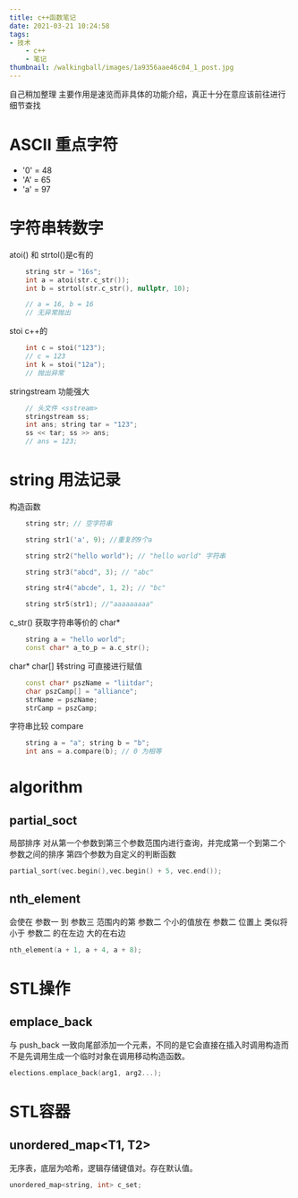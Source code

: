 ```yaml
---
title: c++函数笔记
date: 2021-03-21 10:24:58
tags:
- 技术
    - c++
    - 笔记
thumbnail: /walkingball/images/1a9356aae46c04_1_post.jpg
---
```

自己稍加整理
主要作用是速览而非具体的功能介绍，真正十分在意应该前往进行细节查找

# ASCII 重点字符
- '0' = 48
- 'A' = 65
- 'a' = 97

# 字符串转数字
atoi() 和 strtol()是c有的

```c++
    string str = "16s";
    int a = atoi(str.c_str());
    int b = strtol(str.c_str(), nullptr, 10);

    // a = 16, b = 16
    // 无异常抛出
```

stoi c++的

```c++
    int c = stoi("123");    
    // c = 123
    int k = stoi("12a");
    // 抛出异常
```

stringstream 功能强大

```c++
    // 头文件 <sstream>
    stringstream ss;
    int ans; string tar = "123";
    ss << tar; ss >> ans;
    // ans = 123;
```

# string 用法记录
构造函数
```c++
    string str; // 空字符串

    string str1('a', 9); //重复的9个a

    string str2("hello world"); // "hello world" 字符串

    string str3("abcd", 3); // "abc"

    string str4("abcde", 1, 2); // "bc"

    string str5(str1); //"aaaaaaaaa"
```

c_str() 获取字符串等价的 char*

```c++
    string a = "hello world";
    const char* a_to_p = a.c_str();
```

char* char[] 转string 可直接进行赋值
```c++
    const char* pszName = "liitdar";
    char pszCamp[] = "alliance";
    strName = pszName;
    strCamp = pszCamp;
```

字符串比较 compare
```c++
    string a = "a"; string b = "b";
    int ans = a.compare(b); // 0 为相等
```
# algorithm

## partial_soct
局部排序
对从第一个参数到第三个参数范围内进行查询，并完成第一个到第二个参数之间的排序
第四个参数为自定义的判断函数

```c++
partial_sort(vec.begin(),vec.begin() + 5, vec.end());
```

## nth_element
会使在 参数一 到 参数三 范围内的第 参数二 个小的值放在 参数二 位置上
类似将小于 参数二 的在左边 大的在右边

```c++
nth_element(a + 1, a + 4, a + 8);
```

# STL操作

## emplace_back
与 push_back 一致向尾部添加一个元素，不同的是它会直接在插入时调用构造而不是先调用生成一个临时对象在调用移动构造函数。

```c++
elections.emplace_back(arg1, arg2...);
```

# STL容器

## unordered_map<T1, T2>
无序表，底层为哈希，逻辑存储键值对。存在默认值。
```c++
unordered_map<string, int> c_set;
```